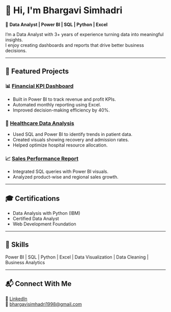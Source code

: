 # 👋 Hi, I'm Bhargavi Simhadri

🎯 **Data Analyst | Power BI | SQL | Python | Excel**

I’m a Data Analyst with 3+ years of experience turning data into meaningful insights.  
I enjoy creating dashboards and reports that drive better business decisions.

---

## 🧩 Featured Projects

### 📊 [Financial KPI Dashboard](./financial-kpi-dashboard)
- Built in Power BI to track revenue and profit KPIs.
- Automated monthly reporting using Excel.
- Improved decision-making efficiency by 40%.

### 🏥 [Healthcare Data Analysis](./healthcare-analysis)
- Used SQL and Power BI to identify trends in patient data.
- Created visuals showing recovery and admission rates.
- Helped optimize hospital resource allocation.

### 📈 [Sales Performance Report](./sales-performance-report)
- Integrated SQL queries with Power BI visuals.
- Analyzed product-wise and regional sales growth.

---

## 🎓 Certifications
- Data Analysis with Python (IBM)
- Certified Data Analyst
- Web Development Foundation

---

## 🧠 Skills
Power BI | SQL | Python | Excel | Data Visualization | Data Cleaning | Business Analytics  

---

## 📬 Connect With Me
🔗 [LinkedIn](https://linkedin.com/in/bhargavisimhadri)  
📧 [bhargavisimhadri1998@gmail.com](mailto:bhargavisimhadri1998@gmail.com)
